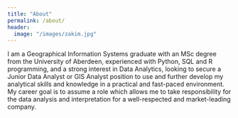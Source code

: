 ```yaml
---
title: "About"
permalink: /about/
header:
  image: "/images/zakim.jpg"
---
```


I am a Geographical Information Systems graduate with an MSc degree from the University of Aberdeen, experienced with Python, SQL and R programming, and a strong interest in Data Analytics, looking to secure a Junior Data Analyst  or GIS Analyst position to use and further develop my analytical skills and knowledge in a practical and fast-paced environment. My career goal is to assume a role which allows me to take responsibility for the data analysis and interpretation for a well-respected and market-leading company.
